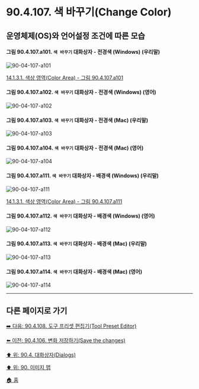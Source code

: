 # 90.4.107. 색 바꾸기(Change Color)
## 운영체제(OS)와 언어설정 조건에 따른 모습

<a id="90-04-107-a101"></a>

#### 그림 90.4.107.a101. `색 바꾸기` 대화상자 - 전경색 (Windows) (우리말)
![90-04-107-a101](https://github.com/wonder13662/gimp/assets/15767104/4f72c392-dc3c-4e07-86de-4a3191b9a1d5)

[14.1.3.1. 색상 영역(Color Area) - 그림 90.4.107.a101](./14-01-03-01-color_area.md#90-04-107-a101)

<a id="90-04-107-a102"></a>

#### 그림 90.4.107.a102. `색 바꾸기` 대화상자 - 전경색 (Windows) (영어)
![90-04-107-a102](https://github.com/wonder13662/gimp/assets/15767104/3ed19aba-7e30-4376-bab3-386392bb9b10)

<a id="90-04-107-a103"></a>

#### 그림 90.4.107.a103. `색 바꾸기` 대화상자 - 전경색 (Mac) (우리말)
![90-04-107-a103](https://github.com/wonder13662/gimp/assets/15767104/0832eac3-245d-4a16-a461-8b5e038ffc12)

<a id="90-04-107-a104"></a>

#### 그림 90.4.107.a104. `색 바꾸기` 대화상자 - 전경색 (Mac) (영어)
![90-04-107-a104](https://github.com/wonder13662/gimp/assets/15767104/0fceb7e2-f1b6-4e5a-b3ed-e02d3568fef8)

<a id="90-04-107-a111"></a>

#### 그림 90.4.107.a111. `색 바꾸기` 대화상자 - 배경색 (Windows) (우리말)
![90-04-107-a111](https://github.com/wonder13662/gimp/assets/15767104/04b32ad2-aad9-42fa-b821-f23ca1243e70)

[14.1.3.1. 색상 영역(Color Area) - 그림 90.4.107.a111](./14-01-03-01-color_area.md#90-04-107-a111)

<a id="90-04-107-a112"></a>

#### 그림 90.4.107.a112. `색 바꾸기` 대화상자 - 배경색 (Windows) (영어)
![90-04-107-a112](https://github.com/wonder13662/gimp/assets/15767104/bec96d02-68c1-4376-9a5b-dd02b44c370e)

<a id="90-04-107-a113"></a>

#### 그림 90.4.107.a113. `색 바꾸기` 대화상자 - 배경색 (Mac) (우리말)
![90-04-107-a113](https://github.com/wonder13662/gimp/assets/15767104/152ba648-e6c8-4237-9621-42910ea4f14e)

<a id="90-04-107-a114"></a>

#### 그림 90.4.107.a114. `색 바꾸기` 대화상자 - 배경색 (Mac) (영어)
![90-04-107-a114](https://github.com/wonder13662/gimp/assets/15767104/37d36941-a3a2-4a58-bff6-e906e4796555)

***

## 다른 페이지로 가기

[➡️ 다음: 90.4.108. 도구 프리셋 편집기(Tool Preset Editor)](./90-04-108-tool_preset_editor.md)

[⬅️ 이전: 90.4.106. 변화 저장하기(Save the changes)](./90-04-106-save_the_change.md)

[⬆️ 위: 90.4. 대화상자(Dialogs)](./90-04-00-dialogs.md)

[⬆️ 위: 90. 이미지 맵](./90-00-image-map.md)

[🏠 홈](./00-home.md)
